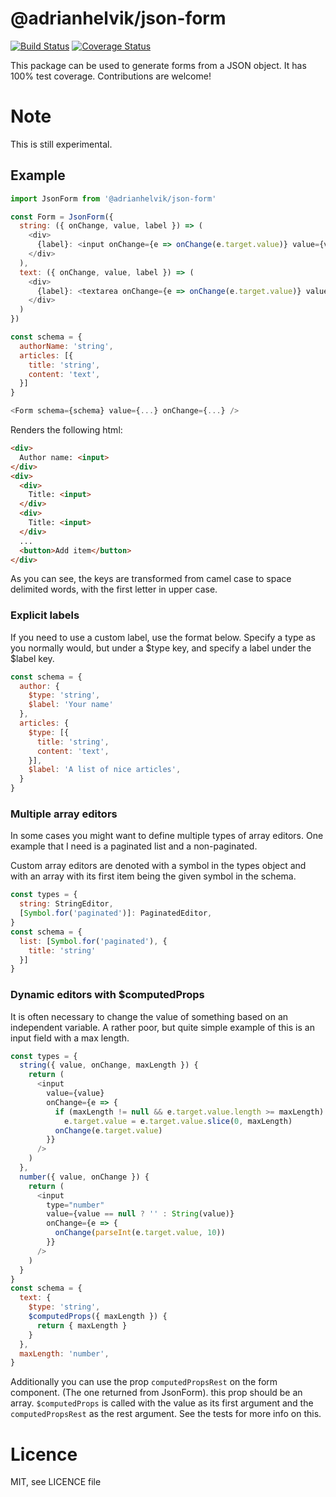 # @adrianhelvik/json-form

[![Build Status](https://travis-ci.org/adrianhelvik/json-form.svg?branch=master)](https://travis-ci.org/adrianhelvik/json-form)
[![Coverage Status](https://coveralls.io/repos/github/adrianhelvik/json-form/badge.svg?branch=master)](https://coveralls.io/github/adrianhelvik/json-form?branch=master)

This package can be used to generate forms from a JSON object.
It has 100% test coverage. Contributions are welcome!

# Note
This is still experimental.

## Example

```javascript
import JsonForm from '@adrianhelvik/json-form'

const Form = JsonForm({
  string: ({ onChange, value, label }) => (
    <div>
      {label}: <input onChange={e => onChange(e.target.value)} value={value} />
    </div>
  ),
  text: ({ onChange, value, label }) => (
    <div>
      {label}: <textarea onChange={e => onChange(e.target.value)} value={value} />
    </div>
  )
})

const schema = {
  authorName: 'string',
  articles: [{
    title: 'string',
    content: 'text',
  }]
}

<Form schema={schema} value={...} onChange={...} />
```

Renders the following html:

```html
<div>
  Author name: <input>
</div>
<div>
  <div>
    Title: <input>
  </div>
  <div>
    Title: <input>
  </div>
  ...
  <button>Add item</button>
</div>
```

As you can see, the keys are transformed from camel case to
space delimited words, with the first letter in upper case.

### Explicit labels

If you need to use a custom label, use the format below.
Specify a type as you normally would, but under a $type
key, and specify a label under the $label key.

```javascript
const schema = {
  author: {
    $type: 'string',
    $label: 'Your name'
  },
  articles: {
    $type: [{
      title: 'string',
      content: 'text',
    }],
    $label: 'A list of nice articles',
  }
}
```

### Multiple array editors

In some cases you might want to define multiple types of array
editors. One example that I need is a paginated list and a
non-paginated.

Custom array editors are denoted with a symbol in the types
object and with an array with its first item being the given
symbol in the schema.

```javascript
const types = {
  string: StringEditor,
  [Symbol.for('paginated')]: PaginatedEditor,
}
const schema = {
  list: [Symbol.for('paginated'), {
    title: 'string'
  }]
}
```

### Dynamic editors with $computedProps

It is often necessary to change the value of something based
on an independent variable. A rather poor, but quite simple
example of this is an input field with a max length.

```javascript
const types = {
  string({ value, onChange, maxLength }) {
    return (
      <input
        value={value}
        onChange={e => {
          if (maxLength != null && e.target.value.length >= maxLength)
            e.target.value = e.target.value.slice(0, maxLength)
          onChange(e.target.value)
        }}
      />
    )
  },
  number({ value, onChange }) {
    return (
      <input
        type="number"
        value={value == null ? '' : String(value)}
        onChange={e => {
          onChange(parseInt(e.target.value, 10))
        }}
      />
    )
  }
}
const schema = {
  text: {
    $type: 'string',
    $computedProps({ maxLength }) {
      return { maxLength }
    }
  },
  maxLength: 'number',
}
```

Additionally you can use the prop `computedPropsRest` on the
form component. (The one returned from JsonForm). this prop
should be an array. `$computedProps` is called with the value
as its first argument and the `computedPropsRest` as the
rest argument. See the tests for more info on this.

# Licence
MIT, see LICENCE file
